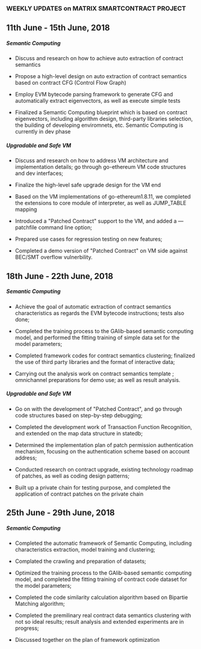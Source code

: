 ### WEEKLY UPDATES on MATRIX SMARTCONTRACT PROJECT

## 11th June - 15th June, 2018

##### Semantic Computing


- Discuss and research on how to achieve auto extraction of contract semantics 

- Propose a high-level design on auto extraction of contract semantics based on contract CFG (Control Flow Graph)

- Employ EVM bytecode parsing framework to generate CFG and automatically extract eigenvectors, as well as execute simple tests

- Finalized a Semantic Computing blueprint which is based on contract eigenvectors, including algorithm design, third-party libraries selection, the building of developing enviromnets, etc. Semantic Computing is currently in dev phase


##### Upgradable and Safe VM

- Discuss and research on how to address VM architecture and implementation details; go through go-ethereum VM code structures and dev interfaces;

- Finalize the high-level safe upgrade design for the VM end

- Based on the VM implementations of go-ethereum1.8.11, we completed the extensions to core module of interpreter, as well as JUMP_TABLE mapping

- Introduced a "Patched Contract" support to the VM, and added a —patchfile command line option;

- Prepared use cases for regression testing on new features;

- Completed a demo version of "Patched Contract" on VM side against BEC/SMT overflow vulnerbility.


## 18th June - 22th June, 2018

##### Semantic Computing

- Achieve the goal of automatic extraction of contract semantics characteristics as regards the EVM bytecode instructions; tests also done;

- Completed the training process to the GAlib-based semantic computing model, and performed the fitting training of simple data set for the model parameters;

- Completed framework codes for contract semantics clustering; finalized the use of third party libraries and the format of interactive data;

- Carrying out the analysis work on contract semantics template ; omnichannel preparations for demo use; as well as result analysis.


##### Upgradable and Safe VM

- Go on with the development of "Patched Contract", and go through code structures based on step-by-step debugging;

- Completed the development work of Transaction Function Recognition, and extended on the map data structure in statedb;

- Determined the implementation plan of patch permission authentication mechanism, focusing on the authentication scheme based on account address;

- Conducted research on contract upgrade, existing technology roadmap of patches, as well as coding design patterns;

- Built up a private chain for testing purpose, and completed the application of contract patches on the private chain


## 25th June - 29th June, 2018

##### Semantic Computing

- Completed the automatic framework of Semantic Computing, including characteristics extraction, model training and clustering;

- Complated the crawling and preparation of datasets;

- Optimized the training process to the GAlib-based semantic computing model, and completed the fitting training of contract code dataset for the  model parameters;

- Completed the code similarity calculation algorithm based on Bipartie Matching algorithm;

- Completed the premilinary real contract data semantics clustering with not so ideal results; result analysis and extended experiments are in progress;

- Discussed together on the plan of framework optimization 